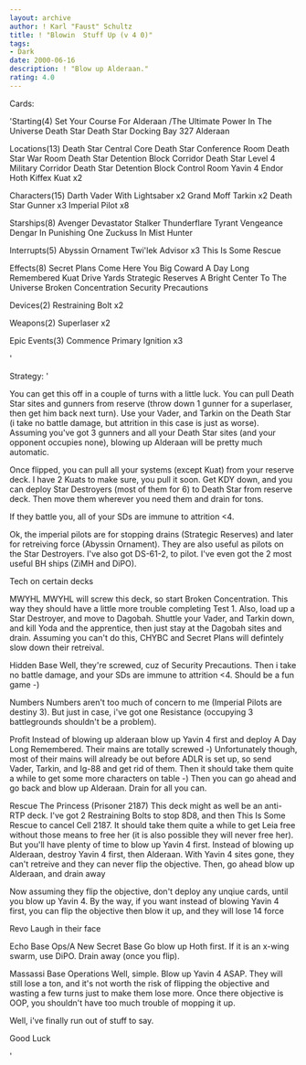 ```yaml
---
layout: archive
author: ! Karl "Faust" Schultz
title: ! "Blowin  Stuff Up (v 4 0)"
tags:
- Dark
date: 2000-06-16
description: ! "Blow up Alderaan."
rating: 4.0
---
```

Cards: 

'Starting(4)
Set Your Course For Alderaan /The Ultimate Power In The Universe
Death Star
Death Star Docking Bay 327
Alderaan

Locations(13)
Death Star Central Core
Death Star Conference Room
Death Star War Room
Death Star Detention Block Corridor
Death Star Level 4 Military Corridor
Death Star Detention Block Control Room
Yavin 4
Endor
Hoth
Kiffex
Kuat x2

Characters(15)
Darth Vader With Lightsaber x2
Grand Moff Tarkin x2
Death Star Gunner x3
Imperial Pilot x8

Starships(8)
Avenger
Devastator
Stalker
Thunderflare
Tyrant
Vengeance
Dengar In Punishing One
Zuckuss In Mist Hunter

Interrupts(5)
Abyssin Ornament
Twi'lek Advisor x3
This Is Some Rescue

Effects(8)
Secret Plans
Come Here You Big Coward
A Day Long Remembered
Kuat Drive Yards
Strategic Reserves
A Bright Center To The Universe
Broken Concentration
Security Precautions

Devices(2)
Restraining Bolt x2

Weapons(2)
Superlaser x2

Epic Events(3)
Commence Primary Ignition x3

'

Strategy: '

You can get this off in a couple of turns with a little luck. You can pull Death Star sites and gunners from reserve (throw down 1 gunner for a superlaser, then get him back next turn). Use your Vader, and Tarkin on the Death Star (i take no battle damage, but attrition in this case is just as worse). Assuming you've got 3 gunners and all your Death Star sites (and your opponent occupies none), blowing up Alderaan will be pretty much automatic.

Once flipped, you can pull all your systems (except Kuat) from your reserve deck. I have 2 Kuats to make sure, you pull it soon. Get KDY down, and you can deploy Star Destroyers (most of them for 6) to Death Star from reserve deck. Then move them wherever you need them and drain for tons.

If they battle you, all of your SDs are immune to attrition <4.

Ok, the imperial pilots are for stopping drains (Strategic Reserves) and later for retreiving force (Abyssin Ornament). They are also useful as pilots on the Star Destroyers. I've also got DS-61-2, to pilot. I've even got the 2 most useful BH ships (ZiMH and DiPO).

Tech on certain decks

MWYHL
MWYHL will screw this deck, so start Broken Concentration. This way they should have a little more trouble completing Test 1. Also, load up a Star Destroyer, and move to Dagobah.  Shuttle your Vader, and Tarkin down, and kill Yoda and the apprentice, then just stay at the Dagobah sites and drain.  Assuming you can't do this, CHYBC and Secret Plans will defintely slow down their retreival.

Hidden Base
Well, they're screwed, cuz of Security Precautions. Then i take no battle damage, and your SDs are immune to attrition <4. Should be a fun game -)

Numbers
Numbers aren't too much of concern to me (Imperial Pilots are destiny 3). But just in case, i've got one Resistance (occupying 3 battlegrounds shouldn't be a problem).

Profit
Instead of blowing up alderaan blow up Yavin 4 first and deploy A Day Long Remembered. Their mains are totally screwed -) Unfortunately though, most of their mains will already be out before ADLR is set up, so send Vader, Tarkin, and Ig-88 and get rid of them. Then it should take them quite a while to get some more characters on table -) Then you can go ahead and go back and blow up Alderaan. Drain for all you can.

Rescue The Princess (Prisoner 2187)
This deck might as well be an anti-RTP deck. I've got 2 Restraining Bolts to stop 8D8, and then This Is Some Rescue to cancel Cell 2187. It should take them quite a while to get Leia free without those means to free her (it is also possible they will never free her). But you'll have plenty of time to blow up Yavin 4 first. Instead of blowing up Alderaan, destroy Yavin 4 first, then Alderaan. With Yavin 4 sites gone, they can't retreive and they can never flip the objective. Then, go ahead blow up Alderaan, and drain away

Now assuming they flip the objective, don't deploy any unqiue cards, until you blow up Yavin 4. By the way, if you want instead of blowing Yavin 4 first, you can flip the objective then blow it up, and they will lose 14 force

Revo
Laugh in their face

Echo Base Ops/A New Secret Base
Go blow up Hoth first. If it is an x-wing swarm, use DiPO. Drain away (once you flip).

Massassi Base Operations
Well, simple. Blow up Yavin 4 ASAP. They will still lose a ton, and it's not worth the risk of flipping the objective and wasting a few turns just to make them lose more. Once there objective is OOP, you shouldn't have too much trouble of mopping it up.

Well, i've finally run out of stuff to say.

Good Luck




'